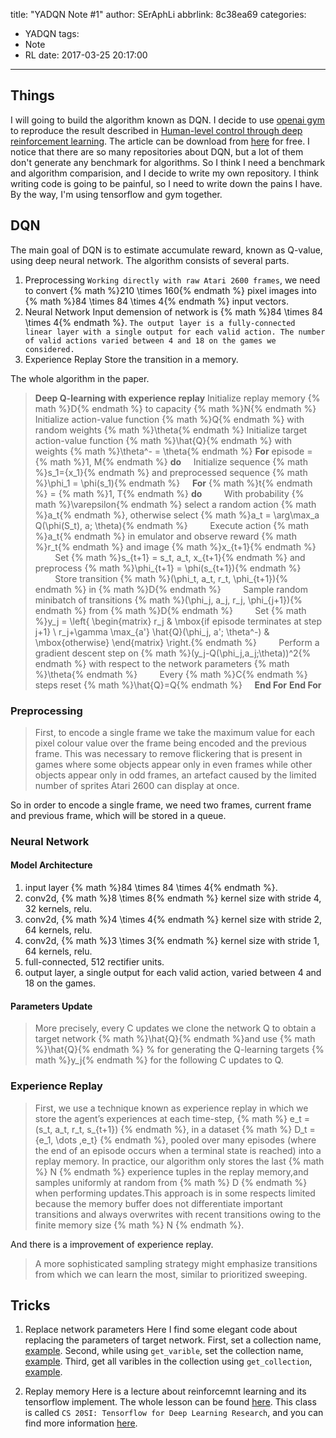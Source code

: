 title: "YADQN Note #1"
author: SErAphLi
abbrlink: 8c38ea69
categories:
  - YADQN
tags:
  - Note
  - RL
date: 2017-03-25 20:17:00
---
## Things

I will going to build the algorithm known as DQN. I decide to use [openai gym][1] to reproduce the result described in [Human-level control through deep reinforcement learning][2]. The article can be download from [here][3] for free.
I notice that there are so many repositories about DQN, but a lot of them don't generate any benchmark for algorithms. So I think I need a benchmark and algorithm comparision, and I decide to write my own repository.
I think writing code is going to be painful, so I need to write down the pains I have. By the way, I'm using tensorflow and gym together.
<!--more-->

## DQN

The main goal of DQN is to estimate accumulate reward, known as Q-value, using deep neural network. The algorithm consists of several parts.

1. Preprocessing
  `Working directly with raw Atari 2600 frames`, we need to convert {% math %}210 \times 160{% endmath %} pixel images into {% math %}84 \times 84 \times 4{% endmath %} input vectors.
2. Neural Network
  Input demension of network is {% math %}84 \times 84 \times 4{% endmath %}. `The output layer is a fully-connected linear layer with a single output for each valid action. The number of valid actions varied between 4 and 18 on the games we considered.`
3. Experience Replay
  Store the transition in a memory.

The whole algorithm in the paper.

> **Deep Q-learning with experience replay**
> Initialize replay memory {% math %}D{% endmath %} to capacity {% math %}N{% endmath %}
> Initialize action-value function {% math %}Q{% endmath %} with random weights {% math %}\theta{% endmath %}
> Initialize target action-value function {% math %}\hat{Q}{% endmath %} with weights {% math %}\theta^- = \theta{% endmath %}
> **For** episode = {% math %}1, M{% endmath %} **do**
> &nbsp;&nbsp;&nbsp;&nbsp;Initialize sequence {% math %}s_1=\{x_1\}{% endmath %} and preprocessed sequence {% math %}\phi_1 = \phi(s_1){% endmath %}
> &nbsp;&nbsp;&nbsp;&nbsp;**For** {% math %}t{% endmath %} = {% math %}1, T{% endmath %} **do**
> &nbsp;&nbsp;&nbsp;&nbsp;&nbsp;&nbsp;&nbsp;&nbsp;With probability {% math %}\varepsilon{% endmath %} select a random action {% math %}a_t{% endmath %}, otherwise select {% math %}a_t = \arg\max_a Q(\phi(S_t), a; \theta){% endmath %}
> &nbsp;&nbsp;&nbsp;&nbsp;&nbsp;&nbsp;&nbsp;&nbsp;Execute action {% math %}a_t{% endmath %} in emulator and observe reward {% math %}r_t{% endmath %} and image {% math %}x_{t+1}{% endmath %}
> &nbsp;&nbsp;&nbsp;&nbsp;&nbsp;&nbsp;&nbsp;&nbsp;Set {% math %}s_{t+1} = s_t, a_t, x_{t+1}{% endmath %} and preprocess {% math %}\phi_{t+1} = \phi(s_{t+1}){% endmath %}
> &nbsp;&nbsp;&nbsp;&nbsp;&nbsp;&nbsp;&nbsp;&nbsp;Store transition {% math %}(\phi_t, a_t, r_t, \phi_{t+1}){% endmath %} in {% math %}D{% endmath %}
> &nbsp;&nbsp;&nbsp;&nbsp;&nbsp;&nbsp;&nbsp;&nbsp;Sample random minibatch of transitions {% math %}(\phi_j, a_j, r_j, \phi_{j+1}){% endmath %} from {% math %}D{% endmath %}
> &nbsp;&nbsp;&nbsp;&nbsp;&nbsp;&nbsp;&nbsp;&nbsp;Set {% math %}y_j = \left\{ \begin{matrix} r_j & \mbox{if episode terminates at step j+1} \\ r_j+\gamma \max_{a'} \hat{Q}(\phi_j, a'; \theta^-) & \mbox{otherwise} \end{matrix} \right.{% endmath %}
> &nbsp;&nbsp;&nbsp;&nbsp;&nbsp;&nbsp;&nbsp;&nbsp;Perform a gradient descent step on {% math %}(y_j-Q(\phi_j,a_j;\theta))^2{% endmath %} with respect to the network parameters {% math %}\theta{% endmath %}
> &nbsp;&nbsp;&nbsp;&nbsp;&nbsp;&nbsp;&nbsp;&nbsp;Every {% math %}C{% endmath %} steps reset {% math %}\hat{Q}=Q{% endmath %}
> &nbsp;&nbsp;&nbsp;&nbsp;**End For**
> **End For**

### Preprocessing

> First, to encode a single frame we take the maximum value for each pixel colour value over the frame being encoded and the previous frame. This was necessary to remove flickering that is present in games where some objects appear only in even frames while other objects appear only in odd frames, an artefact caused by the limited number of sprites Atari 2600 can display at once.

So in order to encode a single frame, we need two frames, current frame and previous frame, which will be stored in a queue.

### Neural Network

#### Model Architecture

1. input layer {% math %}84 \times 84 \times 4{% endmath %}.
2. conv2d, {% math %}8 \times 8{% endmath %} kernel size with stride 4, 32 kernels, relu.
3. conv2d, {% math %}4 \times 4{% endmath %} kernel size with stride 2, 64 kernels, relu.
4. conv2d, {% math %}3 \times 3{% endmath %} kernel size with stride 1, 64 kernels, relu.
5. full-connected, 512 rectifier units.
6. output layer,  a single output for each valid action, varied between 4 and 18 on the games.

#### Parameters Update

> More precisely, every C updates we clone the network Q to obtain a target network {% math %}\hat{Q}{% endmath %}and use {% math %}\hat{Q}{% endmath %} % for generating the Q-learning targets {% math %}y_j{% endmath %} for the following C updates to Q.

### Experience Replay

> First, we use a technique known as experience replay in which we store the agent’s experiences at each time-step, {% math %} e_t = (s_t, a_t, r_t, s_{t+1}) {% endmath %}, in a dataset {% math %} D_t = \{e_1, \dots ,e_t\} {% endmath %}, pooled over many episodes (where the end of an episode occurs when a terminal state is reached) into a replay memory.
> In practice, our algorithm only stores the last {% math %} N {% endmath %} experience tuples in the replay memory,and samples uniformly at random from {% math %} D {% endmath %} when performing updates.This approach is in some respects limited because the memory buffer does not differentiate important transitions and always overwrites with recent transitions owing to the finite memory size {% math %} N {% endmath %}.

And there is a improvement of experience replay.

> A more sophisticated sampling strategy might emphasize transitions from which we can learn the most, similar to prioritized sweeping.

## Tricks

1. Replace network parameters
  Here I find some elegant code about replacing the parameters of target network. First, set a collection name, [example][4]. Second, while using `get_varible`, set the collection name, [example][5]. Third, get all varibles in the collection using `get_collection`, [example][6].

2. Replay memory
  Here is a lecture about reinforcemnt learning and its tensorflow implement. The whole lesson can be found [here][7]. This class is called `CS 20SI: Tensorflow for Deep Learning Research`, and you can find more information [here][8].


[1]: https://gym.openai.com/
[2]: http://www.nature.com/nature/journal/v518/n7540/full/nature14236.html
[3]: https://www.cs.swarthmore.edu/~meeden/cs63/s15/nature15b.pdf
[4]: https://github.com/MorvanZhou/tutorials/blob/master/Reinforcement_learning_TUT/5_Deep_Q_Network/DQN_modified.py#L96
[5]: https://github.com/MorvanZhou/tutorials/blob/master/Reinforcement_learning_TUT/5_Deep_Q_Network/DQN_modified.py#L69
[6]: https://github.com/MorvanZhou/tutorials/blob/master/Reinforcement_learning_TUT/5_Deep_Q_Network/DQN_modified.py#L132
[7]: http://web.stanford.edu/class/cs20si/lectures/slides_14.pdf
[8]: http://web.stanford.edu/class/cs20si/

